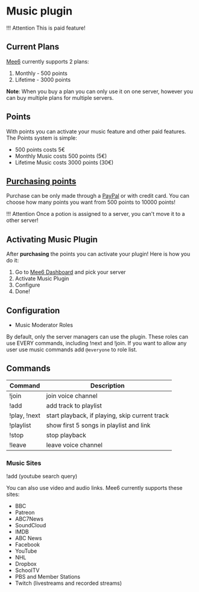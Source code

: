 # Music plugin

!!! Attention
    This is paid feature!

## Current Plans

[Mee6](https://mee6.xyz/) currently supports 2 plans:

1. Monthly - 500 points
2. Lifetime - 3000 points

**Note**: When you buy a plan you can only use it on one server, however you can buy multiple plans for multiple servers.

## Points

With points you can activate your music feature and other paid features. The Points system is simple:

* 500 points costs 5€
* Monthly Music costs 500 points (5€)
* Lifetime Music costs 3000 points (30€)

## [Purchasing points](https://mee6.xyz/donate)

Purchase can be only made through a [PayPal](https://www.paypal.com/) or with credit card.
You can choose how many points you want from 500 points to 10000 points!

!!! Attention
    Once a potion is assigned to a server, you can't move it to a other server!

## Activating Music Plugin

After **purchasing** the points you can activate your plugin!
Here is how you do it:

1. Go to [Mee6 Dashboard](https://mee6.xyz/servers) and pick your server
1. Activate Music Plugin
1. Configure
1. Done!

## Configuration

* Music Moderator Roles

By default, only the server managers can use the plugin.
These roles can use EVERY commands, including !next and !join.
If you want to allow any user use music commands add `@everyone` to role list.

## Commands

| Command          | Description                                    |
|------------------|------------------------------------------------|
| !join            | join voice channel                             |
| !add <song name> | add track to playlist                          |
| !play, !next     | start playback, if playing, skip current track |
| !playlist        | show first 5 songs in playlist and link        |
| !stop            | stop playback                                  |
| !leave           | leave voice channel                            |

### Music Sites

!add (youtube search query)

You can also use video and audio links. Mee6 currently supports these sites:

* BBC
* Patreon
* ABC7News
* SoundCloud
* IMDB
* ABC News
* Facebook
* YouTube
* NHL
* Dropbox
* SchoolTV
* PBS and Member Stations
* Twitch (livestreams and recorded streams)
